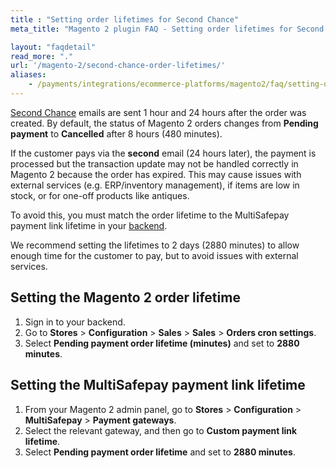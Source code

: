 ```yaml
---
title : "Setting order lifetimes for Second Chance"
meta_title: "Magento 2 plugin FAQ - Setting order lifetimes for Second Chance - MultiSafepay Docs"

layout: "faqdetail"
read_more: "."
url: '/magento-2/second-chance-order-lifetimes/'
aliases:
    - /payments/integrations/ecommerce-platforms/magento2/faq/setting-order-lifetimes-second-chance/
---
```


[Second Chance](/features/second-chance/) emails are sent 1 hour and 24 hours after the order was created. By default, the status of Magento 2 orders changes from **Pending payment** to **Cancelled** after 8 hours (480 minutes).

If the customer pays via the **second** email (24 hours later), the payment is processed but the transaction update may not be handled correctly in Magento 2 because the order has expired. This may cause issues with external services (e.g. ERP/inventory management), if items are low in stock, or for one-off products like antiques.

To avoid this, you must match the order lifetime to the MultiSafepay payment link lifetime in your [backend](/getting-started/glossary/#backend).

We recommend setting the lifetimes to 2 days (2880 minutes) to allow enough time for the customer to pay, but to avoid issues with external services. 


## Setting the Magento 2 order lifetime

1. Sign in to your backend.
2. Go to **Stores** > **Configuration** > **Sales** > **Sales** > **Orders cron settings**.
3. Select **Pending payment order lifetime (minutes)** and set to **2880 minutes**.

## Setting the MultiSafepay payment link lifetime

1. From your Magento 2 admin panel, go to **Stores** > **Configuration** > **MultiSafepay** > **Payment gateways**.
2. Select the relevant gateway, and then go to **Custom payment link lifetime**.
3. Select **Pending payment order lifetime** and set to **2880 minutes**.

